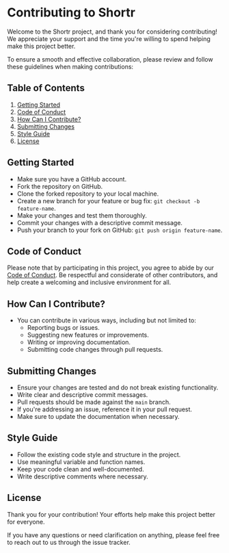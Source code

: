 # Contributing to Shortr

Welcome to the Shortr project, and thank you for considering contributing! We appreciate your support and the time you're willing to spend helping make this project better.

To ensure a smooth and effective collaboration, please review and follow these guidelines when making contributions:

## Table of Contents

1. [Getting Started](#getting-started)
2. [Code of Conduct](#code-of-conduct)
3. [How Can I Contribute?](#how-can-i-contribute)
4. [Submitting Changes](#submitting-changes)
5. [Style Guide](#style-guide)
6. [License](#license)

## Getting Started

- Make sure you have a GitHub account.
- Fork the repository on GitHub.
- Clone the forked repository to your local machine.
- Create a new branch for your feature or bug fix: `git checkout -b feature-name`.
- Make your changes and test them thoroughly.
- Commit your changes with a descriptive commit message.
- Push your branch to your fork on GitHub: `git push origin feature-name`.

## Code of Conduct

Please note that by participating in this project, you agree to abide by our [Code of Conduct](CODE_OF_CONDUCT.md). Be respectful and considerate of other contributors, and help create a welcoming and inclusive environment for all.

## How Can I Contribute?

- You can contribute in various ways, including but not limited to:
  - Reporting bugs or issues.
  - Suggesting new features or improvements.
  - Writing or improving documentation.
  - Submitting code changes through pull requests.

## Submitting Changes

- Ensure your changes are tested and do not break existing functionality.
- Write clear and descriptive commit messages.
- Pull requests should be made against the `main` branch.
- If you're addressing an issue, reference it in your pull request.
- Make sure to update the documentation when necessary.

## Style Guide

- Follow the existing code style and structure in the project.
- Use meaningful variable and function names.
- Keep your code clean and well-documented.
- Write descriptive comments where necessary.

## License
Thank you for your contribution! Your efforts help make this project better for everyone.

If you have any questions or need clarification on anything, please feel free to reach out to us through the issue tracker.
